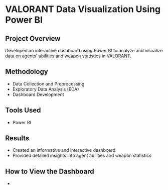 # VALORANT Data Visualization Using Power BI

## Project Overview
Developed an interactive dashboard using Power BI to analyze and visualize data on agents' abilities and weapon statistics in VALORANT.

## Methodology
- Data Collection and Preprocessing
- Exploratory Data Analysis (EDA)
- Dashboard Development

## Tools Used
- Power BI

## Results
- Created an informative and interactive dashboard
- Provided detailed insights into agent abilities and weapon statistics

## How to View the Dashboard
- 

